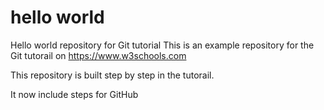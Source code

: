 # hello world
Hello world repository for Git tutorial
This is an example repository for the Git tutorail on https://www.w3schools.com

This repository is built step by step in the tutorail.

It now include steps for GitHub
